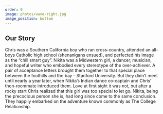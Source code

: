 ```yaml
---
order: 0
image: photos/wave-right.jpg
image_position: bottom
---
```

## Our Story

Chris was a Southern California boy who ran cross-country, attended
an all-boys Catholic high school (shenanigans ensued), and
perfected his image as the “chill smart guy”.  Nikita was a
Midwestern girl, a dancer, musician, and hopeful writer who
embodied every stereotype of the over-achiever.  A pair of
acceptance letters brought them together to that special place
between the foothills and the bay – Stanford University.  But they
didn’t meet until nearly a year later, when Nikita’s Indian
dance co-captain and Chris’ then-roommate introduced them. Love
at first sight it was not, but after a rocky start Chris
realized that this girl was too special to let go.  Nikita,
being the precocious person she is, had long since come to the
same conclusion. They happily embarked on the adventure known
commonly as The College Relationship.
